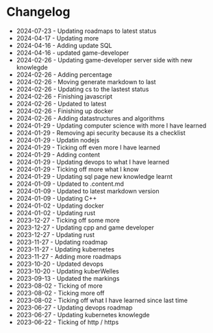 # Changelog
* 2024-07-23 - Updating roadmaps to latest status
* 2024-04-17 - Updating more
* 2024-04-16 - Adding update SQL
* 2024-04-16 - updated game-developer
* 2024-02-26 - Updating game-developer server side with new knowlegde
* 2024-02-26 - Adding percentage
* 2024-02-26 - Moving generate markdown to last
* 2024-02-26 - Updating cs to the lastest status
* 2024-02-26 - Finishing javascript
* 2024-02-26 - Updated to latest
* 2024-02-26 - Finishing up docker
* 2024-02-26 - Adding datastructures and algorithms
* 2024-01-29 - Updating computer science with more I have learned
* 2024-01-29 - Removing api security because its a checklist
* 2024-01-29 - Updatin nodejs
* 2024-01-29 - Ticking off even more I have learned
* 2024-01-29 - Adding content
* 2024-01-29 - Updating devops to what I have learned
* 2024-01-29 - Ticking off more what I know
* 2024-01-29 - Updating sql page new knowledge learnt
* 2024-01-09 - Updated to .content.md
* 2024-01-09 - Updated to latest markdown version
* 2024-01-09 - Updating C++
* 2024-01-02 - Updating docker
* 2024-01-02 - Updating rust
* 2023-12-27 - Ticking off some more
* 2023-12-27 - Updating cpp and game developer
* 2023-12-27 - Updating rust
* 2023-11-27 - Updating roadmap
* 2023-11-27 - Updating kubernetes
* 2023-11-27 - Adding more roadmaps
* 2023-10-20 - Updated devops
* 2023-10-20 - Updating kuberWelles
* 2023-09-13 - Updated the markings
* 2023-08-02 - Ticking of more
* 2023-08-02 - Ticking more off
* 2023-08-02 - Ticking off what I have learned since last time
* 2023-06-27 - Updating devops roadmap
* 2023-06-27 - Updating kubernetes knowlegde
* 2023-06-22 - Ticking of http / https